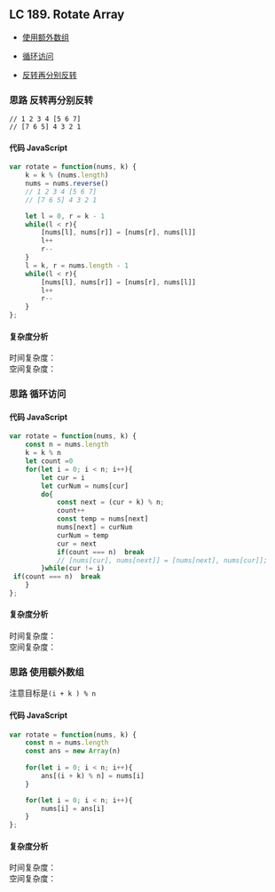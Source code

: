 ## LC 189. Rotate Array

- [使用额外数组](#思路-使用额外数组)
- [循环访问](#思路-循环访问)

- [反转再分别反转](#思路-反转再分别反转)

### 思路 反转再分别反转
    // 1 2 3 4 [5 6 7]
    // [7 6 5] 4 3 2 1 
#### 代码 JavaScript

```JavaScript
var rotate = function(nums, k) {
    k = k % (nums.length)
    nums = nums.reverse()
    // 1 2 3 4 [5 6 7]
    // [7 6 5] 4 3 2 1 

    let l = 0, r = k - 1
    while(l < r){
        [nums[l], nums[r]] = [nums[r], nums[l]]
        l++
        r--
    }
    l = k, r = nums.length - 1
    while(l < r){
        [nums[l], nums[r]] = [nums[r], nums[l]]
        l++
        r--
    }
};

```

#### 复杂度分析
时间复杂度： </br>
空间复杂度：
### 思路 循环访问

#### 代码 JavaScript

```JavaScript
var rotate = function(nums, k) {
    const n = nums.length 
    k = k % n
    let count =0
    for(let i = 0; i < n; i++){
        let cur = i
        let curNum = nums[cur]
        do{
            const next = (cur + k) % n;
            count++
            const temp = nums[next]
            nums[next] = curNum
            curNum = temp
            cur = next
            if(count === n)  break
            // [nums[cur], nums[next]] = [nums[next], nums[cur]];
        }while(cur != i)
 if(count === n)  break
    }
};

```

#### 复杂度分析
时间复杂度： </br>
空间复杂度：
### 思路 使用额外数组
注意目标是`(i + k ) % n `

#### 代码 JavaScript

```JavaScript
var rotate = function(nums, k) {
    const n = nums.length 
    const ans = new Array(n)
   
    for(let i = 0; i < n; i++){
        ans[(i + k) % n] = nums[i]
    }

    for(let i = 0; i < n; i++){
        nums[i] = ans[i]
    }
};

```

#### 复杂度分析
时间复杂度： </br>
空间复杂度：